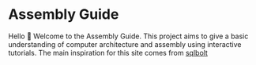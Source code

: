 # Assembly Guide

Hello 👋 Welcome to the Assembly Guide. This project aims to give a basic understanding of computer architecture and assembly using interactive tutorials.
The main inspiration for this site comes from [sqlbolt](https://sqlbolt.com/)


